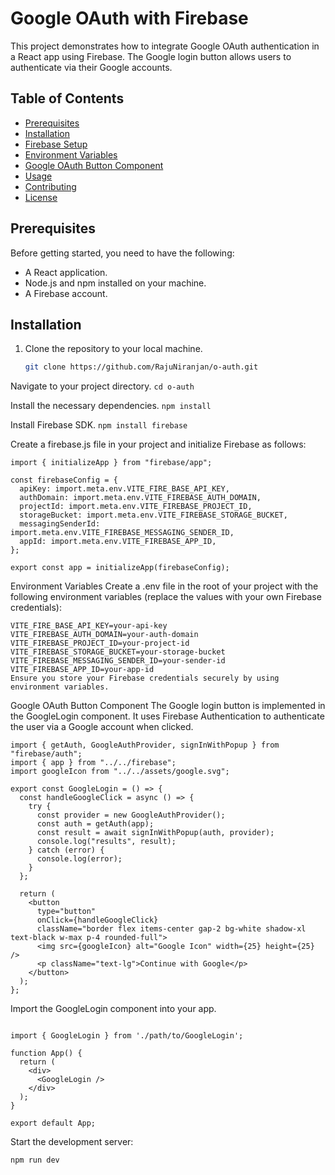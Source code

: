 # Google OAuth with Firebase

This project demonstrates how to integrate Google OAuth authentication in a React app using Firebase. The Google login button allows users to authenticate via their Google accounts.

## Table of Contents

- [Prerequisites](#prerequisites)
- [Installation](#installation)
- [Firebase Setup](#firebase-setup)
- [Environment Variables](#environment-variables)
- [Google OAuth Button Component](#google-oauth-button-component)
- [Usage](#usage)
- [Contributing](#contributing)
- [License](#license)

## Prerequisites

Before getting started, you need to have the following:

- A React application.
- Node.js and npm installed on your machine.
- A Firebase account.

## Installation

1. Clone the repository to your local machine.

   ```bash
   git clone https://github.com/RajuNiranjan/o-auth.git
Navigate to your project directory.
```cd o-auth```

Install the necessary dependencies.
```npm install```

Install Firebase SDK.
```npm install firebase```

Create a firebase.js file in your project and initialize Firebase as follows:

```
import { initializeApp } from "firebase/app";

const firebaseConfig = {
  apiKey: import.meta.env.VITE_FIRE_BASE_API_KEY,
  authDomain: import.meta.env.VITE_FIREBASE_AUTH_DOMAIN,
  projectId: import.meta.env.VITE_FIREBASE_PROJECT_ID,
  storageBucket: import.meta.env.VITE_FIREBASE_STORAGE_BUCKET,
  messagingSenderId: import.meta.env.VITE_FIREBASE_MESSAGING_SENDER_ID,
  appId: import.meta.env.VITE_FIREBASE_APP_ID,
};

export const app = initializeApp(firebaseConfig);
```

Environment Variables
Create a .env file in the root of your project with the following environment variables (replace the values with your own Firebase credentials):

```
VITE_FIRE_BASE_API_KEY=your-api-key
VITE_FIREBASE_AUTH_DOMAIN=your-auth-domain
VITE_FIREBASE_PROJECT_ID=your-project-id
VITE_FIREBASE_STORAGE_BUCKET=your-storage-bucket
VITE_FIREBASE_MESSAGING_SENDER_ID=your-sender-id
VITE_FIREBASE_APP_ID=your-app-id
Ensure you store your Firebase credentials securely by using environment variables.
```

Google OAuth Button Component
The Google login button is implemented in the GoogleLogin component. It uses Firebase Authentication to authenticate the user via a Google account when clicked.

```
import { getAuth, GoogleAuthProvider, signInWithPopup } from "firebase/auth";
import { app } from "../../firebase";
import googleIcon from "../../assets/google.svg";

export const GoogleLogin = () => {
  const handleGoogleClick = async () => {
    try {
      const provider = new GoogleAuthProvider();
      const auth = getAuth(app);
      const result = await signInWithPopup(auth, provider);
      console.log("results", result);
    } catch (error) {
      console.log(error);
    }
  };

  return (
    <button
      type="button"
      onClick={handleGoogleClick}
      className="border flex items-center gap-2 bg-white shadow-xl text-black w-max p-4 rounded-full">
      <img src={googleIcon} alt="Google Icon" width={25} height={25} />
      <p className="text-lg">Continue with Google</p>
    </button>
  );
};
```
Import the GoogleLogin component into your app.
```

import { GoogleLogin } from './path/to/GoogleLogin';

function App() {
  return (
    <div>
      <GoogleLogin />
    </div>
  );
}

export default App;
```

Start the development server:
```
npm run dev
```
